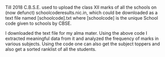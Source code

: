 Till 2018 C.B.S.E. used to upload the class XII marks of all the schools on (now defunct) schoolcoderesults.nic.in, which could be downloaded as a text file named [schoolcode].txt where [schoolcode] is the unique School code given to schools by CBSE.

I downloaded the text file for my alma mater. Using the above code I extracted meaningful data from it and analyzed the frequency of marks in various subjects. 
Using the code one can also get the subject toppers and also get a sorted ranklist of all the students.


